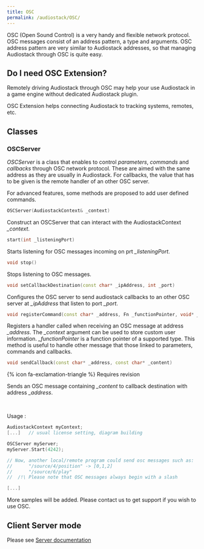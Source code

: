 ```yaml
---
title: OSC 
permalink: /audiostack/OSC/
---
```


OSC (Open Sound Control) is a very handy and flexible network protocol. OSC messages consist of an address pattern, a type and arguments. OSC address pattern are very similar to Audiostack addresses, so that managing Audiostack through OSC is quite easy.

## Do I need OSC Extension?

Remotely driving Audiostack through OSC may help your use Audiostack in a game engine without dedicated Audiostack plugin.

OSC Extension helps connecting Audiostack to tracking systems, remotes, etc.

## Classes

### OSCServer

*OSCServer* is a class that enables to control *parameters*, *commands* and *callbacks* through OSC network protocol. These are aimed with the same address as they are usually in Audiostack. For callbacks, the value that has to be given is the remote handler of an other OSC server.

For advanced features, some methods are proposed to add user defined commands.

```cpp
OSCServer(AudiostackContext& _context)
```
Construct an OSCServer that can interact with the AudiostackContext *_context*.

```cpp
start(int _listeningPort)
```
Starts listening for OSC messages incoming on prt *_listeningPort*.

```cpp
void stop()
```
Stops listening to OSC messages.

```cpp
void setCallbackDestination(const char* _ipAddress, int _port)
```
Configures the OSC server to send audiostack callbacks to an other OSC server at *_ipAddress* that listen to port *_port*.

```cpp
void registerCommand(const char* _address, Fn _functionPointer, void* _context)
```
Registers a handler called when receiving an OSC message at address *_address*. The *_context* argument can be used to store custom user information. *_functionPointer* is a function pointer of a supported type. 
This method is useful to handle other message that those linked to parameters, commands and callbacks.

```cpp
void sendCallback(const char* _address, const char* _content)
```
{% icon fa-exclamation-triangle  %} Requires revision

Sends an OSC message containing *_content* to callback destination with address *_address*.

<br/>

Usage : 
```cpp
AudiostackContext myContext;
[...]	// usual license setting, diagram building

OSCServer myServer;
myServer.Start(4242);

// Now, another local/remote program could send osc messages such as:
//		"/source/4/position" -> [0,1,2]
//		"/source/6/play"
//	/!\ Please note that OSC messages always begin with a slash

[...]
```

More samples will be added. Please contact us to get support if you wish to use OSC.

## Client Server mode

Please see [Server documentation](../Server)
